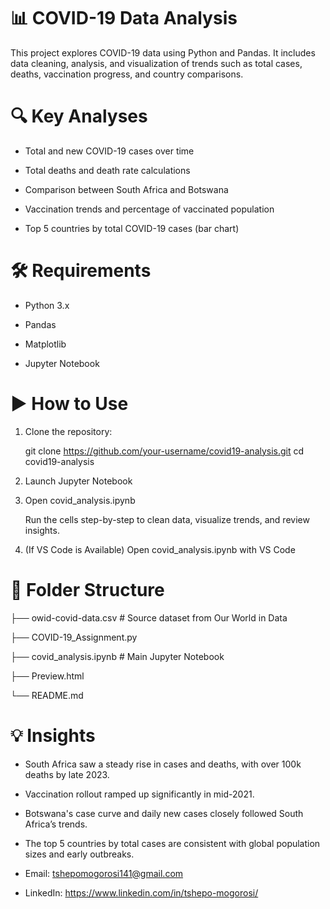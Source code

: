 
# 📊 COVID-19 Data Analysis

This project explores COVID-19 data using Python and Pandas. It includes data cleaning, analysis, and visualization of trends such as total cases, deaths, vaccination progress, and country comparisons.

# 🔍 Key Analyses
- Total and new COVID-19 cases over time

- Total deaths and death rate calculations

- Comparison between South Africa and Botswana

- Vaccination trends and percentage of vaccinated population

- Top 5 countries by total COVID-19 cases (bar chart)

# 🛠 Requirements

- Python 3.x

- Pandas

- Matplotlib

- Jupyter Notebook

# ▶️ How to Use

1. Clone the repository:

   git clone https://github.com/your-username/covid19-analysis.git
   cd covid19-analysis
2. Launch Jupyter Notebook

3. Open covid_analysis.ipynb

   Run the cells step-by-step to clean data, visualize trends, and review insights.

4. (If VS Code is Available)
   Open covid_analysis.ipynb with VS Code


# 📁 Folder Structure

├── owid-covid-data.csv           # Source dataset from Our World in Data

├── COVID-19_Assignment.py

├── covid_analysis.ipynb          # Main Jupyter Notebook

├── Preview.html

└── README.md

# 💡 Insights

- South Africa saw a steady rise in cases and deaths, with over 100k deaths by late 2023.

- Vaccination rollout ramped up significantly in mid-2021.

- Botswana's case curve and daily new cases closely followed South Africa’s trends.

- The top 5 countries by total cases are consistent with global population sizes and early outbreaks.


- Email: tshepomogorosi141@gmail.com
- LinkedIn: https://www.linkedin.com/in/tshepo-mogorosi/
